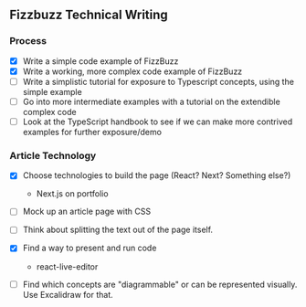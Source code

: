## Fizzbuzz Technical Writing

### Process
- [x] Write a simple code example of FizzBuzz
- [x] Write a working, more complex code example of FizzBuzz
- [ ] Write a simplistic tutorial for exposure to Typescript concepts, using the simple example
- [ ] Go into more intermediate examples with a tutorial on the extendible complex code
- [ ] Look at the TypeScript handbook to see if we can make more contrived examples for further exposure/demo

### Article Technology

- [x] Choose technologies to build the page (React? Next? Something else?)
  - Next.js on portfolio
- [ ] Mock up an article page with CSS
- [ ] Think about splitting the text out of the page itself.
- [x] Find a way to present and run code
  - react-live-editor
- [ ] Find which concepts are "diagrammable" or can be represented visually. Use Excalidraw for that.


